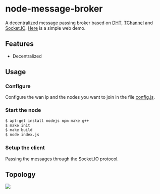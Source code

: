 # node-message-broker

A decentralized message passing broker based on [DHT](http://www.bittorrent.org/beps/bep_0005.html), [TChannel](https://github.com/uber/tchannel-node) and [Socket.IO](http://socket.io/). [Here](http://covertness.github.io/chat/) is a simple web demo.

## Features
- Decentralized

## Usage

### Configure
Configure the wan ip and the nodes you want to join in the file [config.js](config.js).

### Start the node
```bash
$ apt-get install nodejs npm make g++
$ make init
$ make build
$ node index.js
```

### Setup the client
Passing the messages through the Socket.IO protocol.

## Topology
![](topology.png)